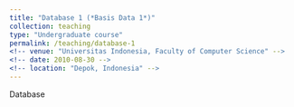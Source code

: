 ```yaml
---
title: "Database 1 (*Basis Data 1*)"
collection: teaching
type: "Undergraduate course"
permalink: /teaching/database-1
<!-- venue: "Universitas Indonesia, Faculty of Computer Science" -->
<!-- date: 2010-08-30 -->
<!-- location: "Depok, Indonesia" -->
---
```


Database
